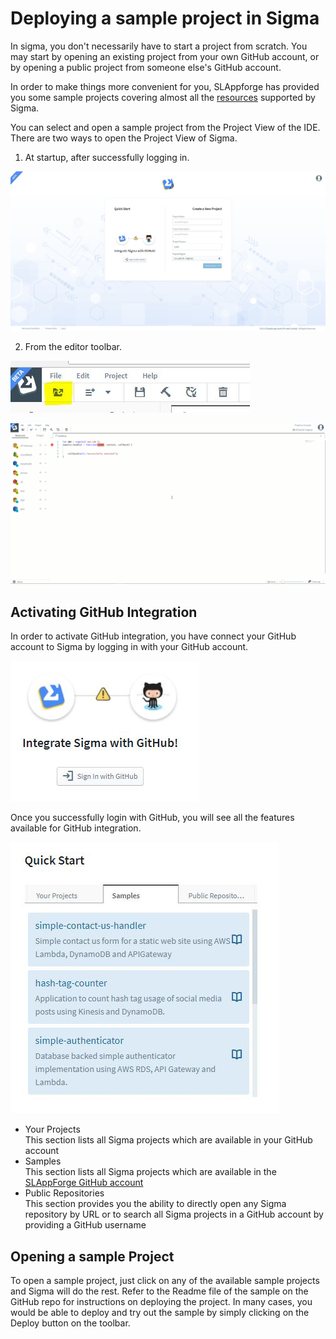 # Deploying a sample project in Sigma

In sigma, you don't necessarily have to start a project from scratch.
You may start by opening an existing project from your own GitHub account, or by opening a public project from someone else's GitHub account.

In order to make things more convenient for you, SLAppforge has provided you some sample projects covering almost all the [resources](concepts/resources.md) supported by Sigma.

You can select and open a sample project from the Project View of the IDE. There are two ways to open the Project View of Sigma.

1. At startup, after successfully logging in.

![Startup Project View](images/sample/pview.JPG)

2. From the editor toolbar.

![Toolbar](images/sample/toolbar.JPG)

![Project View in Editor](images/sample/project_view.gif)

## Activating GitHub Integration

In order to activate GitHub integration, you have connect your GitHub account to Sigma by logging in with your GitHub account.

![GitHub Integration](images/sample/ghub_integration.JPG)

Once you successfully login with GitHub, you will see all the features available for GitHub integration.

![GitHub integration](images/sample/quickstart.JPG)

* Your Projects  
This section lists all Sigma projects which are available in your GitHub account
* Samples  
This section lists all Sigma projects which are available in the [SLAppForge GitHub account](https://github.com/slappforge)
* Public Repositories  
This section provides you the ability to directly open any Sigma repository by URL
or to search all Sigma projects in a GitHub account by providing a GitHub username

## Opening a sample Project

To open a sample project, just click on any of the available sample projects and Sigma will do the rest.
Refer to the Readme file of the sample on the GitHub repo for instructions on deploying the project.
In many cases, you would be able to deploy and try out the sample by simply clicking on the Deploy button on the toolbar.
